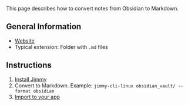 This page describes how to convert notes from Obsidian to Markdown.

## General Information

- [Website](https://obsidian.md/)
- Typical extension: Folder with `.md` files

## Instructions

1. [Install Jimmy](../index.md#installation)
2. Convert to Markdown. Example: `jimmy-cli-linux obsidian_vault/ --format obsidian`
3. [Import to your app](../import_instructions.md)
